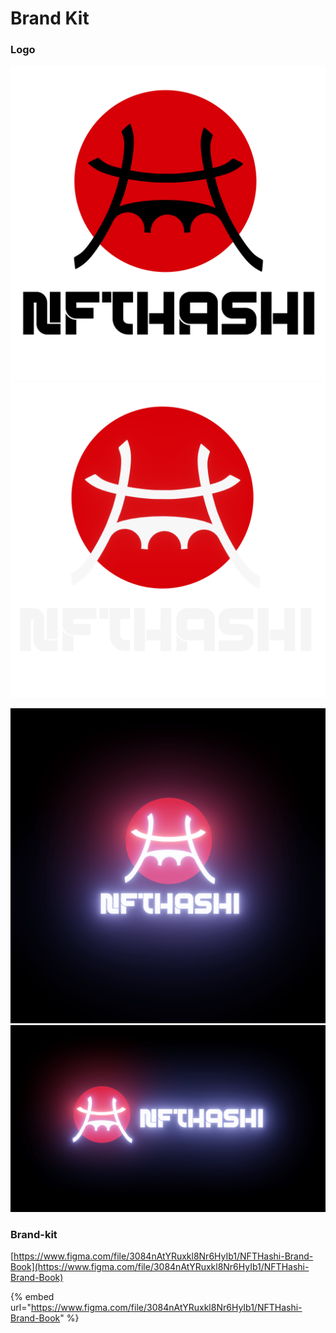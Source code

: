 # Brand Kit

### Logo

![logo black](../.gitbook/assets/11.png) ![logo white](../.gitbook/assets/10.png)

![vertical](<../.gitbook/assets/Vertical Red Logo-min.png>) ![horizontal](<../.gitbook/assets/Horizontal Red Logo-min.png>)

### Brand-kit

[https://www.figma.com/file/3084nAtYRuxkl8Nr6HyIb1/NFTHashi-Brand-Book](https://www.figma.com/file/3084nAtYRuxkl8Nr6HyIb1/NFTHashi-Brand-Book)

{% embed url="https://www.figma.com/file/3084nAtYRuxkl8Nr6HyIb1/NFTHashi-Brand-Book" %}
